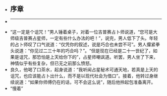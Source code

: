 - ## 序章
-
  -------------------------------------------------------------------------------------------------
- “这一定是个诅咒！”男人锤着桌子，对着一位吉普赛占卜师说道，“您可是大师级吉普赛占星师，一定有些什么办法的吧！”，说完，男人低下了头。年轻的占卜师叹了口气说道：“仅凭你的叙述，说是巧合也未尝不可”。男人攥紧拳头说道：“你见过二三十年的巧合吗？”。“但是现在已经是二十一世纪了，如果是诅咒，那恐怕是上天给你下的”，占星师嘲讽道。听罢，男人坐了下来，神情似乎有些复杂，但已无之前那么愤怒。
- 良久，他喝了口茶水，起身说道：“我听闻占星秘术可通天地，若真是上天的诅咒，也应该能占卜出什么，而不是以现代社会为借口”。接着，他转过身继续说道：“如果你师傅仍在的话，可不会这么说”，随后他拎起包准备离开。
- “慢着”